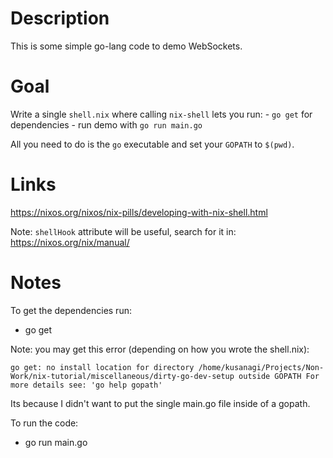 # Description

This is some simple go-lang code to demo WebSockets.

# Goal

Write a single `shell.nix` where calling `nix-shell` lets you run:
	- `go get` for dependencies
	- run demo with `go run main.go`

All you need to do is the `go` executable and set your `GOPATH` to `$(pwd)`.

# Links

https://nixos.org/nixos/nix-pills/developing-with-nix-shell.html

Note: `shellHook` attribute will be useful, search for it in: https://nixos.org/nix/manual/

# Notes

To get the dependencies run:
  - go get
 
Note: you may get this error (depending on how you wrote the shell.nix):

`go get: no install location for directory /home/kusanagi/Projects/Non-Work/nix-tutorial/miscellaneous/dirty-go-dev-setup outside GOPATH
	For more details see: 'go help gopath'`

Its because I didn't want to put the single main.go file inside of a gopath.

To run the code:
  - go run main.go
